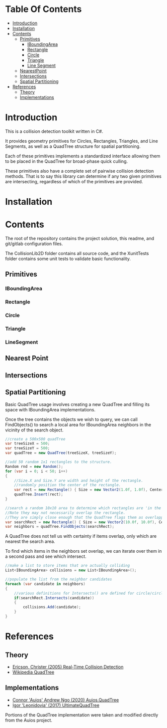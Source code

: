 # Table Of Contents
- [Introduction](#introduction)
- [Installation](#installation)
- [Contents](#contents)
	- [Primitives](#primitives)
		- [IBoundingArea](#bounding)
		- [Rectangle](#rectangle)
		- [Circle](#circle)
		- [Triangle](#triangle)
		- [Line Segment](#line)
	- [NearestPoint](#nearest)
	- [Intersections](#intersections)
	- [Spatial Partitioning](#partitioning)
- [References](#references)
	- [Theory](#theory)
	- [Implementations](#implementations)

# <a id="introduction"></a> Introduction 

This is a collision detection toolkit written in C#.

It provides geometry primitives for Circles, Rectangles, Triangles, and Line Segments, as well as a QuadTree structure for spatial partitioning.

Each of these primitives implements a standardized interface allowing them to be placed in the QuadTree for broad-phase quick culling.

These primitives also have a complete set of pairwise collision detection methods. That is to say this library can determine if any two given primitives are intersecting, regardless of which of the primitives are provided.

# <a id="installation"></a> Installation 

# <a id="contents"></a> Contents

The root of the repository contains the project solution, this readme, and git/gitlab configuration files.

The CollisionLib2D folder contains all source code, and the XunitTests folder contains some unit tests to validate basic functionality.

## <a id="primitives"></a> Primitives

### <a id="bounding"></a> IBoundingArea

### <a id="rectangle"></a> Rectangle

### <a id="circle"></a> Circle

### <a id="triangle"></a> Triangle

### <a id="line"></a> LineSegment

## <a id="nearest"></a> Nearest Point

## <a id="intersections"></a> Intersections

## <a id="partitioning"></a> Spatial Partitioning

Basic QuadTree usage involves creating a new QuadTree and filling its space with IBoundingArea implementations.

Once the tree contains the objects we wish to query, we can call FindObjects() to search a local area for IBoundingArea neighbors in the vicinity of the search object.

```csharp
//create a 500x500 quadTree
var treeSizeX = 500;
var treeSizeY = 500;
var quadTree = new QuadTree(treeSizeX, treeSizeY);

//add 50 random 1x1 rectangles to the structure.
Random rnd = new Random();
for (var i = 0; i < 50; i++)
{
	//Size.X and Size.Y are width and height of the rectangle.
	//randomly position the center of the rectangle.
	var rect = new Rectangle() { Size = new Vector2(1.0f, 1.0f), Center = new Vector2(rnd.Next(0,500), rnd.Next(0,500)) };
	quadTree.Insert(rect);
}

//search a random 10x10 area to determine which rectangles are 'in the neighborhood' of the search area.
//Note they may not necessarily overlap the rectangle. 
//They are simply close enough that the QuadTree flags them as overlapping candidates.
var searchRect = new Rectangle() { Size = new Vector2(10.0f, 10.0f), Center = new Vector2(rnd.Next(0,500), rnd.Next(0,500))};
var neighbors = quadTree.FindObjects(searchRect);
```

A QuadTree does not tell us with certainty if items overlap, only which are nearest the search area.

To find which items in the neighbors set overlap, we can iterate over them in a second pass and see which intersect.

```csharp
//make a list to store items that are actually colliding
List<IBoundingArea> collisions = new List<IBoundingArea>();

//populate the list from the neighbor candidates
foreach (var candidate in neighbors)
{
	//various definitions for Intersects() are defined for circle/circle, rect/rect, rect/circle, and circle/rect.
	if(searchRect.Intersects(candidate))
	{
		collisions.Add(candidate);
	}
}
```

# <a id="references"></a> References 

## <a id="theory"></a> Theory
- [Ericson, Christer (2005) Real-Time Collision Detection](http://www.r-5.org/files/books/computers/algo-list/realtime-3d/Christer_Ericson-Real-Time_Collision_Detection-EN.pdf)
- [Wikipedia QuadTree](https://en.wikipedia.org/wiki/Quadtree)

## <a id="implementations"></a> Implementations
- [Connor 'Auios' Andrew Ngo (2020) Auios.QuadTree](https://github.com/Auios/Auios.QuadTree)
- [Igor 'Leonidovia' (2017) UltimateQuadTree](https://github.com/leonidovia/UltimateQuadTree)

Portions of the QuadTree implementation were taken and modified directly from the Auios project.